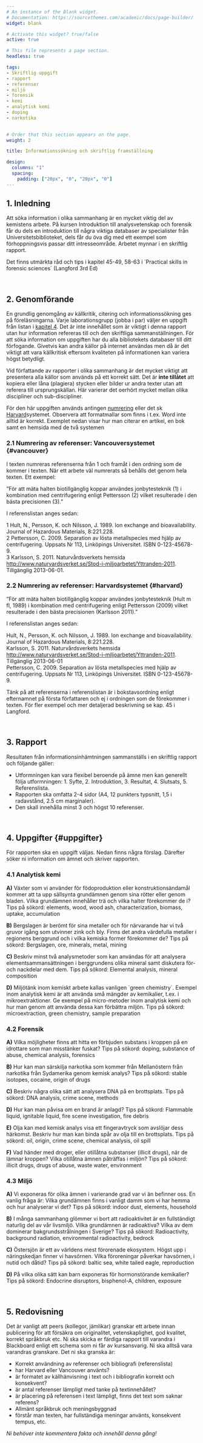 ```yaml
---
# An instance of the Blank widget.
# Documentation: https://sourcethemes.com/academic/docs/page-builder/
widget: blank

# Activate this widget? true/false
active: true

# This file represents a page section.
headless: true

tags:
- Skriftlig uppgift
- rapport
- referenser
- miljö
- forensik
- kemi
- analytisk kemi
- doping
- narkotika 
 

# Order that this section appears on the page.
weight: 2

title: Informationssökning och skriftlig framställning

design:
  columns: "1"
  spacing:
    padding: ["20px", "0", "20px", "0"]
---
```


## 1. Inledning
Att söka information i olika sammanhang är en mycket viktig del av kemistens arbete. På kursen Introduktion till analysvetenskap och forensik får du dels en introduktion till några viktiga databaser av specialister från Universitetsbiblioteket, dels får du öva dig med ett exempel som förhoppningsvis passar ditt intresseområde. Arbetet mynnar i en skriftlig rapport. 

Det finns utmärkta råd och tips i kapitel 45-49, 58-63 i ´Practical skills in forensic sciences´ (Langford 3rd Ed)

<br>

## 2. Genomförande 
En grundlig genomgång av källkritik, citering och informationssökning ges på föreläsningarna. Varje laborationsgrupp (jobba i par) väljer en uppgift från listan i [kapitel 4](#uppgifter). Det är inte innehållet som är viktigt i denna rapport utan hur information refereras till och den skriftliga sammanställningen. För att söka information om uppgiften har du alla bibliotekets databaser till ditt förfogande. Givetvis kan andra källor på internet användas men då är det viktigt att vara källkritisk eftersom kvaliteten på informationen kan variera högst betydligt. 

Vid författande av rapporter i olika sammanhang är det mycket viktigt att presentera alla källor som används på ett korrekt sätt. Det är **inte tillåtet** att kopiera eller låna (plagiera) stycken eller bilder ur andra texter utan att referera till ursprungskällan. Här varierar det oerhört mycket mellan olika discipliner och sub-discipliner. 

För den här uppgiften används antingen [numrering](#vancouver) eller det sk [Harvard](#harvard)systemet. Observera att formatmallar som finns i t.ex. Word inte alltid är korrekt. Exemplet nedan visar hur man citerar en artikel, en bok samt en hemsida med de två systemen

### 2.1 Numrering av referenser: Vancouversystemet {#vancouver}
I texten numreras referenserna från 1 och framåt i den ordning som de kommer i texten. När ett arbete väl numrerats så behålls det genom hela texten. Ett exempel: 

”För att mäta halten biotillgänglig koppar användes jonbytesteknik (1) i kombination med centrifugering enligt Pettersson (2) vilket resulterade i den bästa precisionen (3).”

I referenslistan anges sedan: 

1 Hult, N., Persson, K. och Nilsson, J. 1989. Ion exchange and bioavailability. Journal of Hazardous Materials, 8:221.228.  
2 Pettersson, C. 2009. Separation av lösta metallspecies med hjälp av centrifugering. Uppsats Nr 113, Linköpings Universitet. ISBN 0-123-45678-9.  
3 Karlsson, S. 2011. Naturvårdsverkets hemsida http://www.naturvardsverket.se/Stod-i-miljoarbetet/Yttranden-2011. Tillgänglig 2013-06-01.  


### 2.2 Numrering av referenser: Harvardsystemet {#harvard}
”För att mäta halten biotillgänglig koppar användes jonbytesteknik (Hult m fl, 1989) i kombination med centrifugering enligt Pettersson (2009) vilket resulterade i den bästa precisionen (Karlsson 2011).”

I referenslistan anges sedan:

Hult, N., Persson, K. och Nilsson, J. 1989. Ion exchange and bioavailability. Journal of Hazardous Materials, 8:221.228.  
Karlsson, S. 2011. Naturvårdsverkets hemsida http://www.naturvardsverket.se/Stod-i-miljoarbetet/Yttranden-2011. Tillgänglig 2013-06-01  
Pettersson, C. 2009. Separation av lösta metallspecies med hjälp av centrifugering. Uppsats Nr 113, Linköpings Universitet. ISBN 0-123-45678-9.

Tänk på att referenserna i referenslistan är i bokstavsordning enligt efternamnet på första författaren och ej i ordningen som de förekommer i texten. För fler exempel och mer detaljerad beskrivning se kap. 45 i Langford.

<br>

## 3. Rapport 
Resultaten från informationsinhämtningen sammanställs i en skriftlig rapport och följande gäller: 
-	Utformningen kan vara flexibel beroende på ämne men kan generellt följa utformningen: 1. Syfte, 2. Introduktion, 3. Resultat, 4. Slutsats, 5. Referenslista. 
-	Rapporten ska omfatta 2-4 sidor (A4, 12 punkters typsnitt, 1,5 i radavstånd, 2.5 cm marginaler). 
-	Den skall innehålla minst 3 och högst 10 referenser. 

<br>

## 4. Uppgifter {#uppgifter}
För rapporten ska en uppgift väljas. Nedan finns några förslag. Därefter söker ni information om ämnet och skriver rapporten. 

### 4.1 Analytisk kemi 

**A)** Växter som vi använder för födoproduktion eller konstruktionsändamål kommer att ta upp sällsynta grundämnen genom sina rötter eller genom bladen. Vilka grundämnen innehåller trä och vilka halter förekommer de i? 
Tips på sökord: elements, wood, wood ash, characterization, biomass, uptake, accumulation

**B)** Bergslagen är berömt för sina metaller och för närvarande har vi två gruvor igång som utvinner zink och bly. Finns det andra värdefulla metaller i regionens berggrund och i vilka kemiska former förekommer de? 
Tips på sökord: Bergslagen, ore, minerals, metal, mining 

**C)** Beskriv minst två analysmetoder som kan användas för att analysera elementsammansättningen i berggrundens olika mineral samt diskutera för- och nackdelar med dem. 
Tips på sökord: Elemental analysis, mineral composition 

**D)** Miljötänk inom kemiskt arbete kallas vanligen `green chemistry´. Exempel inom analytisk kemi är att använda små mängder av kemikalier, t.ex. i mikroextraktioner. Ge exempel på micro-metoder inom analytisk kemi och hur man genom att använda dessa kan förbättra miljön. Tips på sökord: microextraction, green chemistry, sample preparation


### 4.2 Forensik

**A)** Vilka möjligheter finns att hitta en förbjuden substans i kroppen på en idrottare som man misstänker fuskat? Tips på sökord: doping, substance of abuse, chemical analysis, forensics

**B)** Hur kan man särskilja narkotika som kommer från Mellanöstern från narkotika från Sydamerika genom kemisk analys? Tips på sökord: stable isotopes, cocaine, origin of drugs

**C)** Beskriv några olika sätt att analysera DNA på en brottsplats. Tips på sökord: DNA analysis, crime scene, methods

**D)** Hur kan man påvisa om en brand är anlagd? Tips på sökord: Flammable liquid, ignitable liquid, fire scene investigation, fire debris

**E)** Olja kan med kemisk analys visa ett fingeravtryck som avslöjar dess härkomst. Beskriv hur man kan binda spår av olja till en brottsplats. Tips på sökord: oil, origin, crime scene, chemical analysis, oil spill 

**F)** Vad händer med droger, eller otillåtna substanser (illicit drugs), när de lämnar kroppen? Vilka otillåtna ämnen påträffas i miljön? Tips på sökord: illicit drugs, drugs of abuse, waste water, environment


### 4.3 Miljö 

**A)** Vi exponeras för olika ämnen i varierande grad var vi än befinner oss. En vanlig fråga är: Vilka grundämnen finns i vanligt damm som vi har hemma och hur analyserar vi det? 
Tips på sökord: indoor dust, elements, household

**B)** I många sammanhang glömmer vi bort att radioaktivitet är en fullständigt naturlig del av vår livsmiljö. Vilka grundämnen är radioaktiva? Vilka av dem dominerar bakgrundsstrålningen i Sverige? 
Tips på sökord: Radioactivity, background radiation, environmental radioactivity, bedrock 

**C)** Östersjön är ett av världens mest förorenade ekosystem. Högst upp i näringskedjan finner vi havsörnen. Vilka föroreningar påverkar havsörnen, i nutid och dåtid? Tips på sökord: baltic sea, white tailed eagle, reproduction

**D)** På vilka olika sätt kan barn exponeras för hormonstörande kemikalier? Tips på sökord: Endocrine disruptors, bisphenol-A, children, exposure

<br>

## 5. Redovisning 
Det är vanligt att peers (kollegor, jämlikar) granskar ett arbete innan publicering för att försäkra om originalitet, vetenskaplighet, god kvalitet, korrekt språkbruk etc. Ni ska skicka er färdiga rapport till varandra i Blackboard enligt ett schema som ni får av kursansvarig. Ni ska alltså vara varandras granskare. Det ni ska granska är: 

- Korrekt användning av referenser och bibliografi (referenslista)
- har Harvard eller Vancouver använts?
- är formatet av källhänvisning i text och i bibliografin korrekt och konsekvent?
- är antal referenser lämpligt med tanke på textinnehållet?
- är placering på referensen i text lämpligt, finns det text som saknar referens?
- Allmänt språkbruk och meningsbyggnad
- förstår man texten, har fullständiga meningar använts, konsekvent tempus, etc.

_Ni behöver inte kommentera fakta och innehåll denna gång!_


